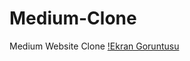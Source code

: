 # Medium-Clone
Medium Website Clone
[!Ekran Goruntusu](https://github.com/SevdeSazak/Medium-Clone/blob/main/images.png)
